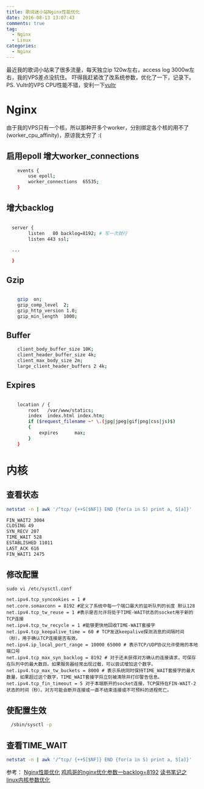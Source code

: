 ```yaml
---
title: 歌词迷小站Nginx性能优化
date: 2016-08-13 13:07:43
comments: true
tag: 
  - Nginx
  - Linux
categories:
  - Nginx
---
```


最近我的歌词小站来了很多流量，每天独立ip 120w左右，access log 3000w左右，我的VPS差点没抗住。
吓得我赶紧改了改系统参数，优化了一下，记录下。
PS. Vultr的VPS CPU性能不错，安利一下[vultr](http://www.vultr.com/?ref=6804560)

# Nginx

由于我的VPS只有一个核，所以那种开多个worker，分别绑定各个核的用不了(worker_cpu_affinity)，原谅我太穷了 :( 

## 启用epoll 增大worker_connections

``` bash
    events {
        use epoll;
        worker_connections  65535;
    }
```

## 增大backlog

``` bash

  server {
        listen   80 backlog=8192; # 写一次就行
        listen 443 ssl;

  ...

  }
```

## Gzip

``` bash

    gzip  on;
    gzip_comp_level  2;
    gzip_http_version 1.0;
    gzip_min_length  1000;

```

## Buffer

``` bash
    client_body_buffer_size 10K;
    client_header_buffer_size 4k;
    client_max_body_size 2m;
    large_client_header_buffers 2 4k;
```

## Expires

``` bash

    location / {
        root   /var/www/statics;
        index  index.html index.htm;
        if ($request_filename ~* \.(jpg|jpeg|gif|png|css|js)$)
        {
            expires      max;
        }
    }

```

# 内核

## 查看状态

``` bash
netstat -n | awk '/^tcp/ {++S[$NF]} END {for(a in S) print a, S[a]}'

FIN_WAIT2 3004
CLOSING 49
SYN_RECV 207
TIME_WAIT 528
ESTABLISHED 11011
LAST_ACK 616
FIN_WAIT1 2475
```

## 修改配置

```
sudo vi /etc/sysctl.conf

net.ipv4.tcp_syncookies = 1 # 
net.core.somaxconn = 8192 #定义了系统中每一个端口最大的监听队列的长度 默认128
net.ipv4.tcp_tw_reuse = 1 #表示是否允许将处于TIME-WAIT状态的socket用于新的TCP连接
net.ipv4.tcp_tw_recycle = 1 #能够更快地回收TIME-WAIT套接字
net.ipv4.tcp_keepalive_time = 60 # TCP发送keepalive探测消息的间隔时间（秒），用于确认TCP连接是否有效。
net.ipv4.ip_local_port_range = 10000 65000 # 表示TCP/UDP协议允许使用的本地端口号
net.ipv4.tcp_max_syn_backlog = 8192 # 对于还未获得对方确认的连接请求，可保存在队列中的最大数目。如果服务器经常出现过载，可以尝试增加这个数字。
net.ipv4.tcp_max_tw_buckets = 8000 # 表示系统同时保持TIME_WAIT套接字的最大数量，如果超过这个数字，TIME_WAIT套接字将立刻被清除并打印警告信息。
net.ipv4.tcp_fin_timeout = 5 对于本端断开的socket连接，TCP保持在FIN-WAIT-2状态的时间（秒）。对方可能会断开连接或一直不结束连接或不可预料的进程死亡。

```

## 使配置生效

``` bash
　/sbin/sysctl -p
```

## 查看TIME_WAIT

``` bash
netstat -n | awk '/^tcp/ {++S[$NF]} END {for(a in S) print a, S[a]}'

```

参考：
    [Nginx性能优化](https://mos.meituan.com/library/30/how-to-optimize-nginx/)
    [鸡鸡哥的nginx优化参数一backlog=8192](http://www.hardwork.cn/html/archives/630.html)
    [读书笔记之linux内核参数优化](http://blog.edagarli.com/2016/01/18/linux%E5%86%85%E6%A0%B8%E5%8F%82%E6%95%B0%E4%BC%98%E5%8C%96/)
